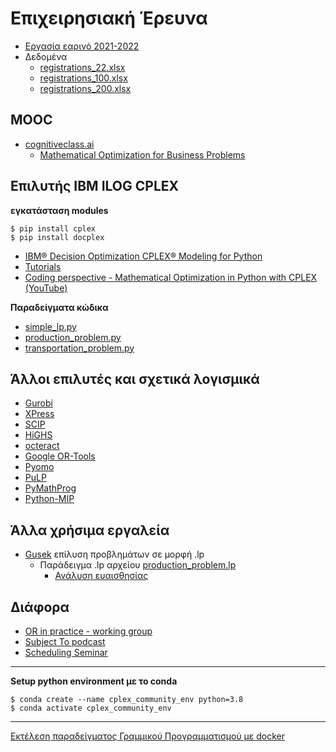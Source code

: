 # Επιχειρησιακή Έρευνα

* [Εργασία εαρινό 2021-2022](./2021-2022e_project.pdf)
* Δεδομένα 
  * [registrations_22.xlsx](./registrations_22.xlsx)
  * [registrations_100.xlsx](./registrations_100.xlsx)
  * [registrations_200.xlsx](./registrations_200.xlsx)

## MOOC

* [cognitiveclass.ai](https://courses.cognitiveclass.ai/)
  * [Mathematical Optimization for Business Problems](https://courses.cognitiveclass.ai/courses/course-v1:IBMDeveloperSkillsNetwork+CP0101EN+v1/course/)

## Επιλυτής IBM ILOG CPLEX

**εγκατάσταση modules**

```
$ pip install cplex
$ pip install docplex
```

* [IBM® Decision Optimization CPLEX® Modeling for Python](http://ibmdecisionoptimization.github.io/docplex-doc/)
* [Tutorials](./IBM_DO_Tutorials/README.md)
* [Coding perspective - Mathematical Optimization in Python with CPLEX (YouTube)](https://www.youtube.com/playlist?list=PLaxOs-8sLebuytu-pPSM4mtsR5VVlFtyW)


**Παραδείγματα κώδικα**

* [simple_lp.py](./simple_lp.py)
* [production_problem.py](./production_problem.py)
* [transportation_problem.py](./transportation_problem.py)

## Άλλοι επιλυτές και σχετικά λογισμικά

* [Gurobi](https://www.gurobi.com/)
* [XPress](https://www.fico.com/en/products/fico-xpress-optimization)
* [SCIP](https://www.scipopt.org/)
* [HiGHS](https://www.maths.ed.ac.uk/hall/HiGHS/)
* [octeract](https://octeract.com/)
* [Google OR-Tools](https://developers.google.com/optimization)
* [Pyomo](http://www.pyomo.org/)
* [PuLP](https://coin-or.github.io/pulp/#)
* [PyMathProg](http://pymprog.sourceforge.net/)
* [Python-MIP](https://www.python-mip.com/)

## Άλλα χρήσιμα εργαλεία

* [Gusek](http://gusek.sourceforge.net/gusek.html) επίλυση προβλημάτων σε μορφή .lp
  * Παράδειγμα .lp αρχείου [production_problem.lp](./production_problem.lp)
    * [Ανάλυση ευαισθησίας](./production_problem_SA.txt)

## Διάφορα

* [OR in practice - working group](https://www.euro-online.org/websites/or-in-practice/)
* [Subject To podcast](https://www.youtube.com/channel/UCKMY2i-ROJjOXCxePFewnkg/featured)
* [Scheduling Seminar](https://schedulingseminar.com/)

---

**Setup python environment με το conda**

```
$ conda create --name cplex_community_env python=3.8
$ conda activate cplex_community_env
```

---

[Εκτέλεση παραδείγματος Γραμμικού Προγραμματισμού με docker](./docker.md)